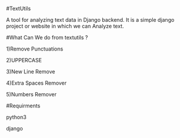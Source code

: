 #TextUtils

A tool for analyzing text data in Django backend. It is a simple django project or website in which we can Analyze text.

#What Can We do from textutils ?

1)Remove Punctuations

2)UPPERCASE

3)New Line Remove

4)Extra Spaces Remover

5)Numbers Remover

#Requirments

python3

django
